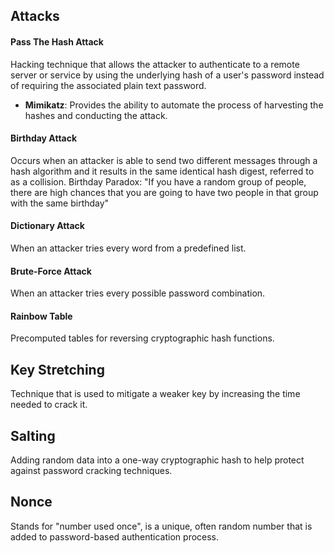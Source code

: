 ## Attacks
#### Pass The Hash Attack
Hacking technique that allows the attacker to authenticate to a remote server or service by using the underlying hash of a user's password instead of requiring the associated plain text password.
- **Mimikatz**: Provides the ability to automate the process of harvesting the hashes and conducting the attack.
#### Birthday Attack
Occurs when an attacker is able to send two different messages through a hash algorithm and it results in the same identical hash digest, referred to as a collision.
Birthday Paradox: "If you have a random group of people, there are high chances that you are going to have two people in that group with the same birthday"
#### Dictionary Attack
When an attacker tries every word from a predefined list.
#### Brute-Force Attack
When an attacker tries every possible password combination.
#### Rainbow Table
Precomputed tables for reversing cryptographic hash functions.
## Key Stretching
Technique that is used to mitigate a weaker key by increasing the time needed to crack it.
## Salting
Adding random data into a one-way cryptographic hash to help protect against password cracking techniques.
## Nonce
Stands for "number used once", is a unique, often random number that is added to password-based authentication process.
 
